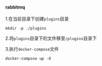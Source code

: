 #### rabbitmq

1.在当前目录下创建`plugins`目录
```
mkdir -p ./plugins
``` 

2.将`plugins`目录下的文件移至`/plugins`目录下


3.执行`docker-compose`文件

```
docker-compose up -d
```          